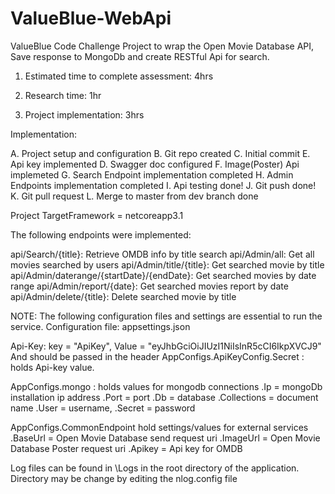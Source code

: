 # ValueBlue-WebApi
ValueBlue Code Challenge Project to wrap the Open Movie Database API, Save response to MongoDb and create RESTful Api for search.

1. Estimated time to complete assessment: 4hrs

2. Research time: 1hr

3. Project implementation: 3hrs

Implementation:

A. Project setup and configuration
B. Git repo created
C. Initial commit 
E. Api key implemented
D. Swagger doc configured
F. Image(Poster) Api implemeted
G. Search Endpoint implementation completed
H. Admin Endpoints implementation completed
I. Api testing done!
J. Git push done!
K. Git pull request
L. Merge to master from dev branch done 

Project TargetFramework = netcoreapp3.1


The following endpoints were implemented:

api/Search/{title}: Retrieve OMDB info by title search
api/Admin/all: Get all movies searched by users
api/Admin/title/{title}: Get searched movie by title
api/Admin/daterange/{startDate}/{endDate}: Get searched movies by date range
api/Admin/report/{date}: Get searched movies report by date
api/Admin/delete/{title}: Delete searched movie by title


NOTE: The following configuration files and settings are essential to run the service.
Configuration file: appsettings.json

Api-Key: key = "ApiKey", Value = "eyJhbGciOiJIUzI1NiIsInR5cCI6IkpXVCJ9"
And should be passed in the header
AppConfigs.ApiKeyConfig.Secret : holds Api-key value. 

AppConfigs.mongo : holds values for mongodb connections
	.Ip = mongoDb installation ip address
	.Port = port
	.Db = database
	.Collections = document name 
	.User = username,
	.Secret = password

AppConfigs.CommonEndpoint hold settings/values for external services
	.BaseUrl = Open Movie Database send request uri
	.ImageUrl = Open Movie Database Poster request uri
	.Apikey = Api key for OMDB


Log files can be found in \Logs in the root directory of the application.
Directory may be change by editing the nlog.config file

